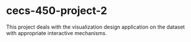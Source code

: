 # cecs-450-project-2
This project deals with the visualization design application on the dataset with appropriate interactive mechanisms.
